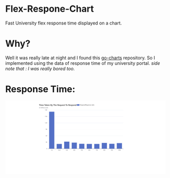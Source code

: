 # Flex-Respone-Chart
Fast University flex response time displayed on a chart.

# Why?
Well it was really late at night and I found this [go-charts](https://github.com/go-echarts/go-echarts) repository. So I implemented using the data of response time of my university portal. *side note that : I was really bored too.*

# Response Time:
![Response Time](https://github.com/Rehmanareeb/Flex-Respone-Chart/blob/main/Request_Response.png?raw=true "Title")

